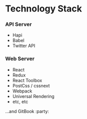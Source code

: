 # Technology Stack

### API Server
 - Hapi
 - Babel
 - Twitter API

### Web Server
 - React
 - Redux
 - React Toolbox
 - PostCss / cssnext
 - Webpack
 - Universal Rendering
 - etc, etc

...and GitBook :party:
